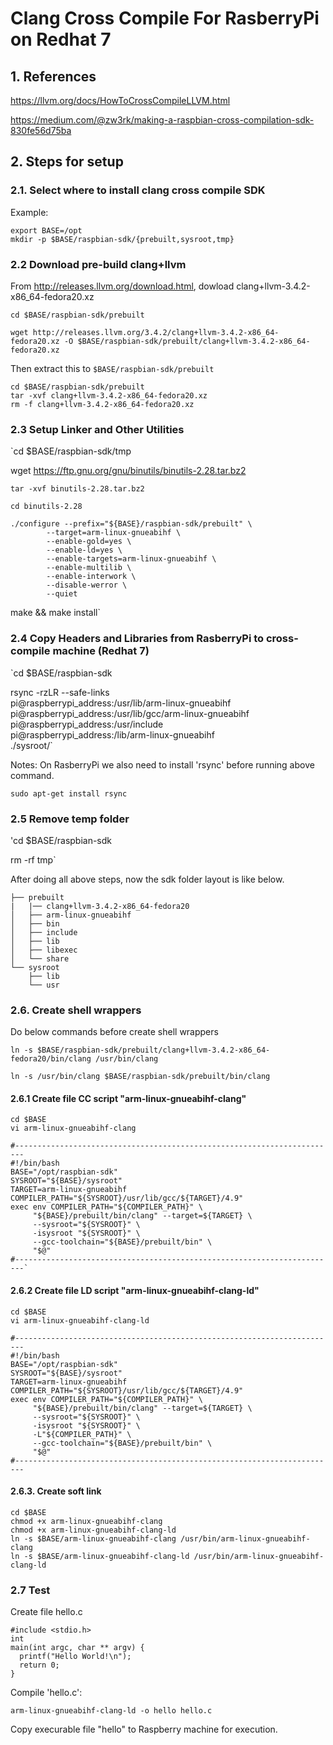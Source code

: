 # Clang Cross Compile For RasberryPi on Redhat 7

## 1. References 
https://llvm.org/docs/HowToCrossCompileLLVM.html 

https://medium.com/@zw3rk/making-a-raspbian-cross-compilation-sdk-830fe56d75ba

## 2. Steps for setup 
### 2.1. Select where to install clang cross compile SDK 
Example:

  `export BASE=/opt`  
  `mkdir -p $BASE/raspbian-sdk/{prebuilt,sysroot,tmp}`
  
### 2.2 Download pre-build clang+llvm
From http://releases.llvm.org/download.html, dowload clang+llvm-3.4.2-x86_64-fedora20.xz
	
  `cd $BASE/raspbian-sdk/prebuilt`
  
  `wget http://releases.llvm.org/3.4.2/clang+llvm-3.4.2-x86_64-fedora20.xz -O $BASE/raspbian-sdk/prebuilt/clang+llvm-3.4.2-x86_64-fedora20.xz`
	
Then extract this to `$BASE/raspbian-sdk/prebuilt`

	cd $BASE/raspbian-sdk/prebuilt
	tar -xvf clang+llvm-3.4.2-x86_64-fedora20.xz
	rm -f clang+llvm-3.4.2-x86_64-fedora20.xz
  
### 2.3 Setup Linker and Other Utilities
  `cd $BASE/raspbian-sdk/tmp 
  
  wget https://ftp.gnu.org/gnu/binutils/binutils-2.28.tar.bz2 
  
	tar -xvf binutils-2.28.tar.bz2 
  
	cd binutils-2.28 
  
	./configure --prefix="${BASE}/raspbian-sdk/prebuilt" \  
            --target=arm-linux-gnueabihf \            
            --enable-gold=yes \            
            --enable-ld=yes \            
            --enable-targets=arm-linux-gnueabihf \            
            --enable-multilib \            
            --enable-interwork \            
            --disable-werror \            
            --quiet
            
  make && make install`

### 2.4 Copy Headers and Libraries from RasberryPi to cross-compile machine (Redhat 7) 
  `cd $BASE/raspbian-sdk
  
  rsync -rzLR --safe-links \
      pi@raspberrypi_address:/usr/lib/arm-linux-gnueabihf \
      pi@raspberrypi_address:/usr/lib/gcc/arm-linux-gnueabihf \
      pi@raspberrypi_address:/usr/include \
      pi@raspberrypi_address:/lib/arm-linux-gnueabihf \
      ./sysroot/`

Notes: On RasberryPi we also need to install 'rsync' before running above command. 

  `sudo apt-get install rsync`
  
### 2.5 Remove temp folder 
  'cd $BASE/raspbian-sdk
  
  rm -rf tmp`

After doing all above steps, now the sdk folder layout is like below. 

    ├── prebuilt
	|   |── clang+llvm-3.4.2-x86_64-fedora20
	│   ├── arm-linux-gnueabihf
	│   ├── bin
	│   ├── include
	│   ├── lib
	│   ├── libexec
	│   └── share
	└── sysroot
		├── lib
		└── usr
        
### 2.6. Create shell wrappers
Do below commands before create shell wrappers 

	ln -s $BASE/raspbian-sdk/prebuilt/clang+llvm-3.4.2-x86_64-fedora20/bin/clang /usr/bin/clang
 	
	ln -s /usr/bin/clang $BASE/raspbian-sdk/prebuilt/bin/clang

#### 2.6.1 Create file CC script "arm-linux-gnueabihf-clang"
	cd $BASE
	vi arm-linux-gnueabihf-clang
	
	#------------------------------------------------------------------------
	#!/bin/bash
	BASE="/opt/raspbian-sdk"
	SYSROOT="${BASE}/sysroot"
	TARGET=arm-linux-gnueabihf
	COMPILER_PATH="${SYSROOT}/usr/lib/gcc/${TARGET}/4.9"
	exec env COMPILER_PATH="${COMPILER_PATH}" \
		 "${BASE}/prebuilt/bin/clang" --target=${TARGET} \
		 --sysroot="${SYSROOT}" \
		 -isysroot "${SYSROOT}" \
		 --gcc-toolchain="${BASE}/prebuilt/bin" \
		 "$@"
	#------------------------------------------------------------------------`
	
	
#### 2.6.2 Create file LD script "arm-linux-gnueabihf-clang-ld"
	cd $BASE
	vi arm-linux-gnueabihf-clang-ld
	
	#------------------------------------------------------------------------
	#!/bin/bash
	BASE="/opt/raspbian-sdk"
	SYSROOT="${BASE}/sysroot"
	TARGET=arm-linux-gnueabihf
	COMPILER_PATH="${SYSROOT}/usr/lib/gcc/${TARGET}/4.9"
	exec env COMPILER_PATH="${COMPILER_PATH}" \
		 "${BASE}/prebuilt/bin/clang" --target=${TARGET} \
		 --sysroot="${SYSROOT}" \
		 -isysroot "${SYSROOT}" \
		 -L"${COMPILER_PATH}" \
		 --gcc-toolchain="${BASE}/prebuilt/bin" \
		 "$@"	
	#------------------------------------------------------------------------
	
#### 2.6.3. Create soft link
	cd $BASE
	chmod +x arm-linux-gnueabihf-clang
	chmod +x arm-linux-gnueabihf-clang-ld 
	ln -s $BASE/arm-linux-gnueabihf-clang /usr/bin/arm-linux-gnueabihf-clang
	ln -s $BASE/arm-linux-gnueabihf-clang-ld /usr/bin/arm-linux-gnueabihf-clang-ld

### 2.7 Test
Create file hello.c 

	#include <stdio.h>
	int
	main(int argc, char ** argv) {
	  printf("Hello World!\n");
	  return 0;
	}

Compile 'hello.c': 

	arm-linux-gnueabihf-clang-ld -o hello hello.c
	
Copy execurable file "hello" to Raspberry machine for execution. 
